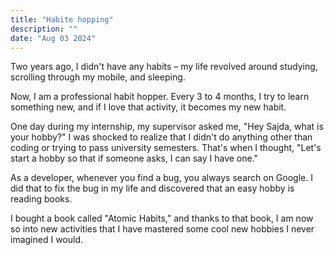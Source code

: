 ```yaml
---
title: "Habite hopping"
description: ""
date: "Aug 03 2024"
---
```



Two years ago, I didn't have any habits – my life revolved around studying, scrolling through my mobile, and sleeping.

Now, I am a professional habit hopper. Every 3 to 4 months, I try to learn something new, and if I love that activity, it becomes my new habit.

One day during my internship, my supervisor asked me, "Hey Sajda, what is your hobby?" I was shocked to realize that I didn't do anything other than coding or trying to pass university semesters. That's when I thought, "Let's start a hobby so that if someone asks, I can say I have one."

As a developer, whenever you find a bug, you always search on Google. I did that to fix the bug in my life and discovered that an easy hobby is reading books.

I bought a book called "Atomic Habits," and thanks to that book, I am now so into new activities that I have mastered some cool new hobbies I never imagined I would.

